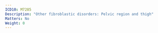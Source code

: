 ```yaml
---
ICD10: M7285
Description: "Other fibroblastic disorders: Pelvic region and thigh"
Matters: No
Weight: 0
---
```

